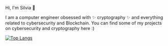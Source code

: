 

<!---
silvduck/silvduck is a ✨ special ✨ repository because its `README.md` (this file) appears on your GitHub profile.
You can click the Preview link to take a look at your changes.

- 👋 Hi, I’m @silvduck
- 👀 I’m interested in ...
- 🌱 I’m currently learning ...
- 💞️ I’m looking to collaborate on ...
- 📫 How to reach me ...
--->



Hi, I'm Silvia 🦆

I am a computer engineer obsessed with ✨ cryptography ✨ and everything related to cybersecurity and Blockchain. You can find some of my projects on cybersecurity and cryptography here :)

[![Top Langs](https://github-readme-stats-git-masterrstaa-rickstaa.vercel.app/api/top-langs/?username=silvduck)](https://github.com/silvduck/github-readme-stats)

